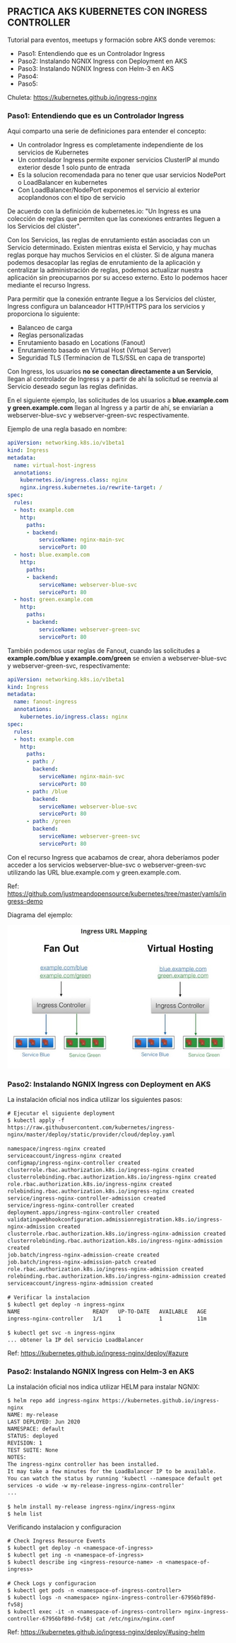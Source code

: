 **PRACTICA AKS KUBERNETES CON INGRESS CONTROLLER**
------------------------------------------------------------------

Tutorial para eventos, meetups y formación sobre AKS donde veremos:

- Paso1: Entendiendo que es un Controlador Ingress 
- Paso2: Instalando NGNIX Ingress con Deployment en AKS
- Paso3: Instalando NGNIX Ingress con Helm-3 en AKS
- Paso4: 
- Paso5: 

Chuleta: https://kubernetes.github.io/ingress-nginx


### Paso1: Entendiendo que es un Controlador Ingress 

Aqui comparto una serie de definiciones para entender el concepto:

- Un controlador Ingress es completamente independiente de los servicios de Kubernetes
- Un controlador Ingress permite exponer servicios ClusterIP al mundo exterior desde 1 solo punto de entrada
- Es la solucion recomendada para no tener que usar servicios NodePort o LoadBalancer en kubernetes
- Con LoadBalancer/NodePort exponemos el servicio al exterior acoplandonos con el tipo de servicio

De acuerdo con la definición de kubernetes.io: "Un Ingress es una colección de reglas que permiten que las conexiones entrantes lleguen a los Servicios del clúster".

Con los Servicios, las reglas de enrutamiento están asociadas con un Servicio determinado. Existen mientras exista el Servicio, y hay muchas reglas porque hay muchos Servicios en el clúster. 
Si de alguna manera podemos desacoplar las reglas de enrutamiento de la aplicación y centralizar la administración de reglas, podemos actualizar nuestra aplicación sin preocuparnos por su acceso externo.
Esto lo podemos hacer mediante el recurso Ingress.

Para permitir que la conexión entrante llegue a los Servicios del clúster, Ingress configura un balanceador HTTP/HTTPS para los servicios y proporciona lo siguiente:

- Balanceo de carga
- Reglas personalizadas
- Enrutamiento basado en Locations (Fanout)
- Enrutamiento basado en Virtual Host (Virtual Server)
- Seguridad TLS (Terminacion de TLS/SSL en capa de transporte)

Con Ingress, los usuarios **no se conectan directamente a un Servicio**, llegan al controlador de Ingress y a partir de ahí la solicitud se reenvía al Servicio deseado segun las reglas definidas.

En el siguiente ejemplo, las solicitudes de los usuarios a **blue.example.com y green.example.com** llegan al Ingress y a partir de ahí, se enviarían a webserver-blue-svc y webserver-green-svc respectivamente. 

Ejemplo de una regla basado en nombre: 
```yml
apiVersion: networking.k8s.io/v1beta1
kind: Ingress
metadata:
  name: virtual-host-ingress
  annotations:
    kubernetes.io/ingress.class: nginx
    nginx.ingress.kubernetes.io/rewrite-target: /
spec:
  rules:
  - host: example.com
    http:
      paths:
      - backend:
          serviceName: nginx-main-svc
          servicePort: 80
  - host: blue.example.com
    http:
      paths:
      - backend:
          serviceName: webserver-blue-svc
          servicePort: 80
  - host: green.example.com
    http:
      paths:
      - backend:
          serviceName: webserver-green-svc
          servicePort: 80
```

También podemos usar reglas de Fanout, cuando las solicitudes a **example.com/blue y example.com/green** se envíen a webserver-blue-svc y webserver-green-svc, respectivamente:

```yml
apiVersion: networking.k8s.io/v1beta1
kind: Ingress
metadata:
  name: fanout-ingress
  annotations:
    kubernetes.io/ingress.class: nginx
spec:
  rules:
  - host: example.com
    http:
      paths:
      - path: /
        backend:
          serviceName: nginx-main-svc
          servicePort: 80
      - path: /blue
        backend:
          serviceName: webserver-blue-svc
          servicePort: 80
      - path: /green
        backend:
          serviceName: webserver-green-svc
          servicePort: 80
```

Con el recurso Ingress que acabamos de crear, ahora deberíamos poder acceder a los servicios webserver-blue-svc o webserver-green-svc utilizando las URL blue.example.com y green.example.com. 

Ref: https://github.com/justmeandopensource/kubernetes/tree/master/yamls/ingress-demo

Diagrama del ejemplo:

![Diagrama Ingress](https://github.com/santimacnet/Azure-Bootcamps-Workshops-CLI/blob/master/images/lab-ingress-url-routing-image.jpg)


### Paso2: Instalando NGNIX Ingress con Deployment en AKS

La instalación oficial nos indica utilizar los siguientes pasos:

```
# Ejecutar el siguiente deployment
$ kubectl apply -f https://raw.githubusercontent.com/kubernetes/ingress-nginx/master/deploy/static/provider/cloud/deploy.yaml

namespace/ingress-nginx created
serviceaccount/ingress-nginx created
configmap/ingress-nginx-controller created
clusterrole.rbac.authorization.k8s.io/ingress-nginx created
clusterrolebinding.rbac.authorization.k8s.io/ingress-nginx created
role.rbac.authorization.k8s.io/ingress-nginx created
rolebinding.rbac.authorization.k8s.io/ingress-nginx created
service/ingress-nginx-controller-admission created
service/ingress-nginx-controller created
deployment.apps/ingress-nginx-controller created
validatingwebhookconfiguration.admissionregistration.k8s.io/ingress-nginx-admission created
clusterrole.rbac.authorization.k8s.io/ingress-nginx-admission created
clusterrolebinding.rbac.authorization.k8s.io/ingress-nginx-admission created
job.batch/ingress-nginx-admission-create created
job.batch/ingress-nginx-admission-patch created
role.rbac.authorization.k8s.io/ingress-nginx-admission created
rolebinding.rbac.authorization.k8s.io/ingress-nginx-admission created
serviceaccount/ingress-nginx-admission created

# Verificar la instalacion
$ kubectl get deploy -n ingress-nginx
NAME                       READY   UP-TO-DATE   AVAILABLE   AGE
ingress-nginx-controller   1/1     1            1           11m

$ kubectl get svc -n ingress-nginx
... obtener la IP del servicio LoadBalancer

```

Ref: https://kubernetes.github.io/ingress-nginx/deploy/#azure


### Paso2: Instalando NGNIX Ingress con Helm-3 en AKS

La instalación oficial nos indica utilizar HELM para instalar NGNIX:

```
$ helm repo add ingress-nginx https://kubernetes.github.io/ingress-nginx
NAME: my-release
LAST DEPLOYED: Jun 2020
NAMESPACE: default
STATUS: deployed
REVISION: 1
TEST SUITE: None
NOTES:
The ingress-nginx controller has been installed.
It may take a few minutes for the LoadBalancer IP to be available.
You can watch the status by running 'kubectl --namespace default get services -o wide -w my-release-ingress-nginx-controller'
...

$ helm install my-release ingress-nginx/ingress-nginx
$ helm list
```

Verificando instalacion y configuracion
```
# Check Ingress Resource Events
$ kubectl get deploy -n <namespace-of-ingress>
$ kubectl get ing -n <namespace-of-ingress>
$ kubectl describe ing <ingress-resource-name> -n <namespace-of-ingress>

# Check Logs y configuracion
$ kubectl get pods -n <namespace-of-ingress-controller>
$ kubectl logs -n <namespace> nginx-ingress-controller-67956bf89d-fv58j
$ kubectl exec -it -n <namespace-of-ingress-controller> nginx-ingress-controller-67956bf89d-fv58j cat /etc/nginx/nginx.conf
```

Ref: https://kubernetes.github.io/ingress-nginx/deploy/#using-helm


